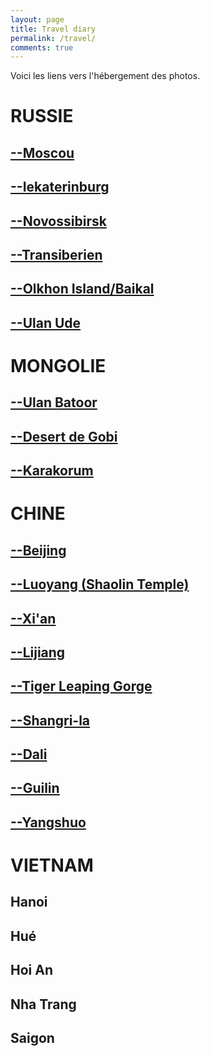 ```yaml
---
layout: page
title: Travel diary
permalink: /travel/
comments: true
---
```


Voici les liens vers l'hébergement des photos.

<h1>RUSSIE</h1>
<h2> <a href='https://photos.app.goo.gl/9O8f1j0L4XhwBcBj2' target="_blank"> --Moscou</a> </h2>
<h2>  <a href='https://photos.app.goo.gl/ByaexQGwKol17AKx2' target="_blank">--Iekaterinburg</a></h2>
<h2>  <a href='https://photos.app.goo.gl/0goqI245gjwng8xk1' target="_blank">--Novossibirsk</a></h2>
<h2>  <a href='https://photos.app.goo.gl/vWfrAUMnpkqHQWQJ3' target="_blank">--Transiberien</a></h2>
<h2>  <a href='https://photos.app.goo.gl/1Tht7ubjRryeDOdt2' target="_blank">--Olkhon Island/Baikal</a></h2>
<h2>  <a href='https://photos.app.goo.gl/M0LbOUMuP74ceI7C2' target="_blank">--Ulan Ude</a></h2>

<h1>MONGOLIE</h1>
<h2> <a href='https://photos.app.goo.gl/64Ypk9PQ9H8t1Bi13' target="_blank">--Ulan Batoor</a></h2>
<h2> <a href='https://photos.app.goo.gl/3bctxhm7qiyu7jJn1' target="_blank">--Desert de Gobi</a></h2>
<h2> <a href='https://photos.app.goo.gl/aI05pNrnamikam3T2' target="_blank">--Karakorum</a></h2>

<h1>CHINE</h1>
<h2> <a href='https://photos.app.goo.gl/OsZ7TDgwZu6VNMbc2' target="_blank">--Beijing </a></h2>
<h2> <a href='https://photos.app.goo.gl/49aRhMejyQzoEICM2' target="_blank">--Luoyang (Shaolin Temple) </a></h2>
<h2> <a href='https://photos.app.goo.gl/8avijSbLJ2S9SIOH2' target="_blank">--Xi'an</a></h2>
<h2> <a href='https://photos.app.goo.gl/VjGhJxm32wl7ykng2' target="_blank">--Lijiang</a></h2>
<h2> <a href='https://photos.app.goo.gl/sVOdjgniMFH3YfNT2' target="_blank">--Tiger Leaping Gorge</a></h2>
<h2> <a href='https://photos.app.goo.gl/iwF5Ge2JgLOV0ufV2' target="_blank">--Shangri-la</a></h2>
<h2> <a href='https://photos.app.goo.gl/AylFvNNxCTeL8Zq82' target="_blank">--Dali</a></h2>
<h2> <a href='https://photos.app.goo.gl/FwayGAynDOzn5qG92' target="_blank">--Guilin</a></h2>
<h2> <a href='https://photos.app.goo.gl/gmO0aCJmecOopXXd2' target="_blank">--Yangshuo</a></h2>

<h1>VIETNAM</h1>
<h2> Hanoi</h2>
<h2> Hué </h2>
<h2> Hoi An </h2>
<h2> Nha Trang </h2>
<h2> Saigon </h2>